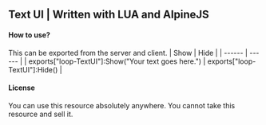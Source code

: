 ## Text UI | Written with LUA and AlpineJS
#### How to use?
This can be exported from the server and client.
| Show | Hide |
| ------ | ------ |
| exports["loop-TextUI"]:Show("Your text goes here.") | exports["loop-TextUI"]:Hide() |
#### License
You can use this resource absolutely anywhere. You cannot take this resource and sell it.
